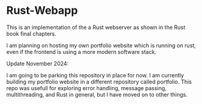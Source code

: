 # Rust-Webapp

This is an implementation of the a Rust webserver as shown in the Rust book final chapters.

I am planning on hosting my own portfolio website which is running on rust, even if the frontend is using a more modern software stack.

Update November 2024:

I am going to be parking this repository in place for now. I am currently building my portfolio website in a different repository called portfolio. This repo was usefull for exploring error handling, message passing, multithreading, and Rust in general, but I have moved on to other things.
